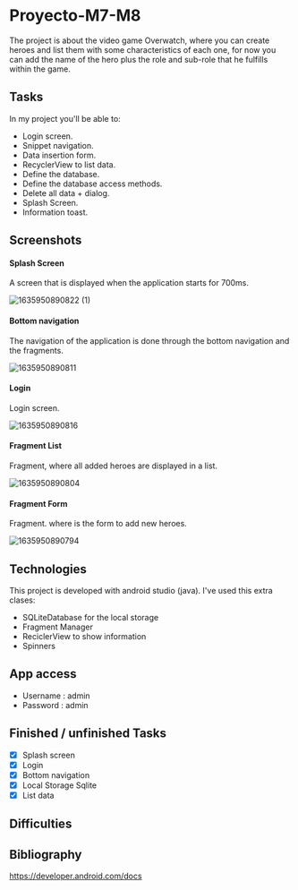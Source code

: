 # Proyecto-M7-M8

The project is about the video game Overwatch, where you can create heroes and list them with some characteristics of each one, for now you can add the name of the hero plus the role and sub-role that he fulfills within the game.

## Tasks
In my project you'll be able to:
* Login screen.
* Snippet navigation.
* Data insertion form.
* RecyclerView to list data.
* Define the database.
* Define the database access methods.
* Delete all data + dialog.
* Splash Screen.
* Information toast.

## Screenshots
#### Splash Screen
A screen that is displayed when the application starts for 700ms.

![1635950890822 (1)](https://user-images.githubusercontent.com/60001554/140096824-19827012-de06-4942-a2bf-2fd8b47b1fb3.jpg)

#### Bottom navigation
The navigation of the application is done through the bottom navigation and the fragments.

![1635950890811](https://user-images.githubusercontent.com/60001554/140089547-daecf1d8-2e5c-4af7-82e4-e3beb2848ae9.jpg)

#### Login
Login screen.

![1635950890816](https://user-images.githubusercontent.com/60001554/140089743-324f6727-10ad-429c-a5f4-1717875e67a4.jpg)

#### Fragment List
Fragment, where all added heroes are displayed in a list.

![1635950890804](https://user-images.githubusercontent.com/60001554/140090279-d51d515a-fefc-43dd-bab6-b4db1c56410b.jpg)

#### Fragment Form
Fragment. where is the form to add new heroes.

![1635950890794](https://user-images.githubusercontent.com/60001554/140090641-ac95ab57-83ae-419c-9ffd-21b5d15e890b.jpg)


## Technologies
This project is developed with android studio (java).
I've used this extra clases:

* SQLiteDatabase for the local storage
* Fragment Manager
* ReciclerView to show information
* Spinners 


## App access
* Username : admin
* Password : admin

## Finished / unfinished Tasks
- [x] Splash screen
- [x] Login
- [x] Bottom navigation
- [x] Local Storage Sqlite
- [x] List data

## Difficulties

## Bibliography
https://developer.android.com/docs
